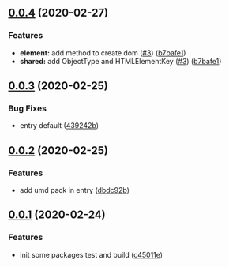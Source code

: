 ## [0.0.4](https://github.com/tomato-js/tomato/compare/v0.0.3...v0.0.4) (2020-02-27)

### Features

-   **element:** add method to create dom ([#3](https://github.com/tomato-js/tomato/issues/3)) ([b7bafe1](https://github.com/tomato-js/tomato/commit/b7bafe11475fb680894cdbdee9c0d48d4a210255))
-   **shared:** add ObjectType and HTMLElementKey ([#3](https://github.com/tomato-js/tomato/issues/3)) ([b7bafe1](https://github.com/tomato-js/tomato/commit/b7bafe11475fb680894cdbdee9c0d48d4a210255))

## [0.0.3](https://github.com/tomato-js/tomato/compare/v0.0.2...v0.0.3) (2020-02-25)

### Bug Fixes

-   entry default ([439242b](https://github.com/tomato-js/tomato/commit/439242b2684a06b818958c81e3b47888d496baa1))

## [0.0.2](https://github.com/tomato-js/tomato/compare/v0.0.1...v0.0.2) (2020-02-25)

### Features

-   add umd pack in entry ([dbdc92b](https://github.com/tomato-js/tomato/commit/dbdc92bf2a2502e70ae613b0ede6f1e7e0b9f1b3))

## [0.0.1](https://github.com/tomato-js/tomato/compare/c45011e4592d52c4c10a6655a7ac8d1ed68a5407...v0.0.1) (2020-02-24)

### Features

-   init some packages test and build ([c45011e](https://github.com/tomato-js/tomato/commit/c45011e4592d52c4c10a6655a7ac8d1ed68a5407))
